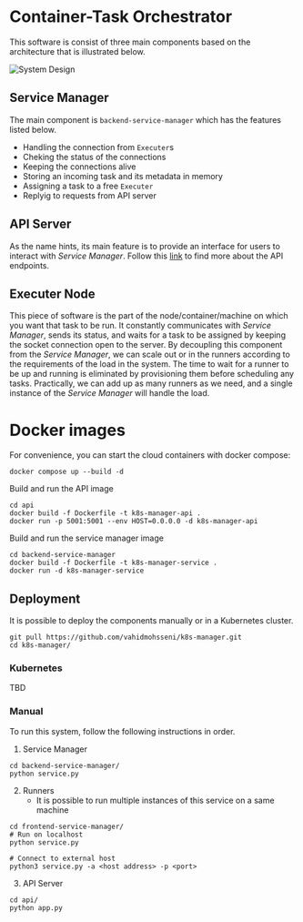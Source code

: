 # Container-Task Orchestrator

This software is consist of three main components based on the architecture that is illustrated below.

![System Design](/design.png)

## Service Manager

The main component is `backend-service-manager` which has the features listed below.

- Handling the connection from `Executer`s
- Cheking the status of the connections
- Keeping the connections alive
- Storing an incoming task and its metadata in memory
- Assigning a task to a free `Executer`
- Replyig to requests from API server

## API Server

As the name hints, its main feature is to provide an interface for users to interact with _Service Manager_. Follow this [link](api/README.md) to find more about the API endpoints.

## Executer Node

This piece of software is the part of the node/container/machine on which you want that task to be run. It constantly communicates with _Service Manager_, sends its status, and waits for a task to be assigned by keeping the socket connection open to the server.
By decoupling this component from the _Service Manager_, we can scale out or in the runners according to the requirements of the load in the system. The time to wait for a runner to be up and running is eliminated by provisioning them before scheduling any tasks. Practically, we can add up as many runners as we need, and a single instance of the _Service Manager_ will handle the load.

# Docker images

For convenience, you can start the cloud containers with docker compose:

```shell
docker compose up --build -d
```

Build and run the API image

```shell
cd api
docker build -f Dockerfile -t k8s-manager-api .
docker run -p 5001:5001 --env HOST=0.0.0.0 -d k8s-manager-api

```

Build and run the service manager image

```shell
cd backend-service-manager
docker build -f Dockerfile -t k8s-manager-service .
docker run -d k8s-manager-service
```

## Deployment

It is possible to deploy the components manually or in a Kubernetes cluster.

```shell
git pull https://github.com/vahidmohsseni/k8s-manager.git
cd k8s-manager/
```

### Kubernetes

TBD

### Manual

To run this system, follow the following instructions in order.

1. Service Manager

```shell
cd backend-service-manager/
python service.py
```

2. Runners
   - It is possible to run multiple instances of this service on a same machine

```shell
cd frontend-service-manager/
# Run on localhost
python service.py

# Connect to external host
python3 service.py -a <host address> -p <port>
```

3. API Server

```shell
cd api/
python app.py
```
